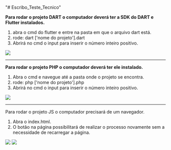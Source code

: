 "# Escribo_Teste_Tecnico" 

<strong>Para rodar o projeto DART o computador deverá ter a SDK do DART e Flutter instalados.</strong>
1. abra o cmd do flutter e entre na pasta em que o arquivo dart está.
2. rode: dart ['nome do projeto'].dart
3. Abrirá no cmd o input para inserir o número inteiro positivo.
<img src="https://user-images.githubusercontent.com/51713644/149808269-e46ef981-b85e-466b-9b29-600a6f1d5d86.png">

<hr>

<strong>Para rodar o projeto PHP o computador deverá ter ele instalado.</strong>
1. Abra o cmd e navegue até a pasta onde o projeto se encontra.
2. rode: php ['nome do projeto'].php
3. Abrirá no cmd o input para inserir o número inteiro positivo.
<img src="https://user-images.githubusercontent.com/51713644/149808055-f8ad38b2-41bd-4339-a69a-13f2ba6cc7ca.png">

<hr>

<trong>Para rodar o projeto JS o computador precisará de um navegador.</strong>
1. Abra o index.html.
2. O botão na página possibilitará de realizar o processo novamente sem a necessidade de recarregar a página.
<img src="https://user-images.githubusercontent.com/51713644/149808382-c581bee7-5e43-4d61-b03e-7e7abfbd3f91.png">
<img src="https://user-images.githubusercontent.com/51713644/149808475-74d042f9-ca70-46b7-af2f-df7e7e0fd03a.png">
